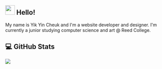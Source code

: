## <img src="https://raw.githubusercontent.com/MartinHeinz/MartinHeinz/master/wave.gif" width="30px" height="30px" />  Hello!
My name is Yik Yin Cheuk and I'm a website developer and designer. I'm currently a junior studying computer science and art @ Reed College.

## 💻 GitHub Stats
<a href="https://github.com/ycheuk">
  <img align="center" src="https://github-readme-stats.vercel.app/api/top-langs/?username=ycheuk&hide=java,html,tex&title_color=ffffff&text_color=c9cacc&icon_color=2bbc8a&bg_color=1d1f21&langs_count=3" />
</a>

<!-- ## 🔗 Social Media
[![LinkedIn][1.1]][1] LinkedIn -->

<!-- Social Media Links -->
[1]: https://www.linkedin.com/in/ycheuk/


